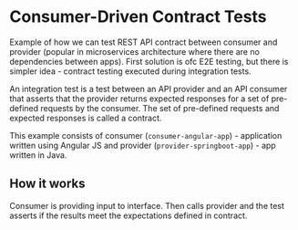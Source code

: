 # Consumer-Driven Contract Tests

Example of how we can test REST API contract between consumer and provider (popular in microservices architecture where 
there are no dependencies between apps). First solution is ofc E2E testing, but there is simpler idea - contract testing
executed during integration tests.

An integration test is a test between an API provider and an API consumer that asserts that the provider returns expected 
responses for a set of pre-defined requests by the consumer. 
The set of pre-defined requests and expected responses is called a contract.

This example consists of consumer (`consumer-angular-app`) - application written using Angular JS and provider (`provider-springboot-app`) - app written in Java.

## How it works

Consumer is providing input to interface. Then calls provider and the test asserts if the results meet the expectations defined in contract.

